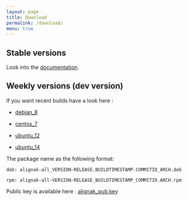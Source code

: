 ```yaml
---
layout: page
title: Download
permalink: /download/
menu: true
---
```


## Stable versions

Look into the [documentation](http://alignak-doc.readthedocs.org/en/latest/02_installation/index.html).


## Weekly versions (dev version)

If you want recent builds have a look here :


* [debian_8](/build/debian_8/alignak-all_0.2-1.1474548266.86f5d27_all.deb)

* [centos_7](/build/centos_7/alignak-all-0.2-1_1474548266_86f5d27.el7.x86_64.rpm)

* [ubuntu_12](/build/ubuntu_12/alignak-all_0.2-1.1474548266.86f5d27_all.deb)

* [ubuntu_14](/build/ubuntu_14/alignak-all_0.2-1.1474548266.86f5d27_all.deb)


The package name as the following format:

```		
deb: alignak-all_VERSION-RELEASE.BUILDTIMESTAMP.COMMITID_ARCH.deb
```

```
rpm: alignak-all-VERSION-RELEASE_BUILDTIMESTAMP_COMMITID.ARCH.rpm		
```

Public key is available here : [alignak_pub.key](/repos/alignak_pub.key)